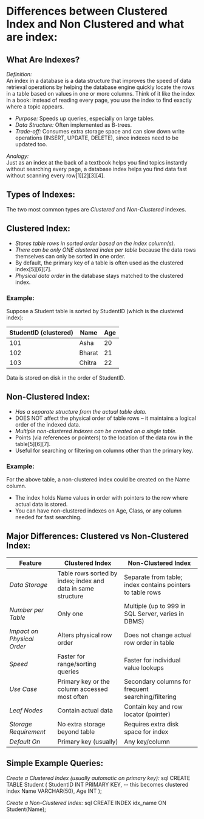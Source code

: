 # Differences between Clustered Index and Non Clustered and what are index:


##  What Are Indexes?

*Definition:*  
An index in a database is a data structure that improves the speed of data retrieval operations by helping the database engine quickly locate the rows in a table based on values in one or more columns. Think of it like the index in a book: instead of reading every page, you use the index to find exactly where a topic appears.

- *Purpose:* Speeds up queries, especially on large tables.
- *Data Structure:* Often implemented as B-trees.
- *Trade-off:* Consumes extra storage space and can slow down write operations (INSERT, UPDATE, DELETE), since indexes need to be updated too.

*Analogy:*  
Just as an index at the back of a textbook helps you find topics instantly without searching every page, a database index helps you find data fast without scanning every row[1][2][3][4].

##  Types of Indexes:

The two most common types are *Clustered* and *Non-Clustered* indexes.

##  Clustered Index:

- *Stores table rows in sorted order based on the index column(s).*
- *There can be only ONE clustered index per table* because the data rows themselves can only be sorted in one order.
- By default, the primary key of a table is often used as the clustered index[5][6][7].
- *Physical data order* in the database stays matched to the clustered index.

### Example:  
Suppose a Student table is sorted by StudentID (which is the clustered index):

| StudentID (clustered) | Name      | Age |
|-----------------------|-----------|-----|
| 101                   | Asha      | 20  |
| 102                   | Bharat    | 21  |
| 103                   | Chitra    | 22  |

Data is stored on disk in the order of StudentID.

##  Non-Clustered Index:

- *Has a separate structure from the actual table data.*
- DOES NOT affect the physical order of table rows – it maintains a logical order of the indexed data.
- *Multiple non-clustered indexes can be created on a single table.*
- Points (via references or pointers) to the location of the data row in the table[5][6][7].
- Useful for searching or filtering on columns other than the primary key.

### Example:  
For the above table, a non-clustered index could be created on the Name column.

- The index holds Name values in order with pointers to the row where actual data is stored.
- You can have non-clustered indexes on Age, Class, or any column needed for fast searching.

##  Major Differences: Clustered vs Non-Clustered Index:

| Feature                       | Clustered Index                                                | Non-Clustered Index                                        |
|-------------------------------|---------------------------------------------------------------|------------------------------------------------------------|
| *Data Storage*              | Table rows sorted by index; index and data in same structure   | Separate from table; index contains pointers to table rows  |
| *Number per Table*          | Only one                                                      | Multiple (up to 999 in SQL Server, varies in DBMS)         |
| *Impact on Physical Order*  | Alters physical row order                                      | Does not change actual row order in table                  |
| *Speed*                     | Faster for range/sorting queries                              | Faster for individual value lookups                        |
| *Use Case*                  | Primary key or the column accessed most often                  | Secondary columns for frequent searching/filtering          |
| *Leaf Nodes*                | Contain actual data                                           | Contain key and row locator (pointer)                      |
| *Storage Requirement*       | No extra storage beyond table                                 | Requires extra disk space for index                        |
| *Default On*                | Primary key (usually)                                         | Any key/column                                             |

##  Simple Example Queries:

*Create a Clustered Index (usually automatic on primary key):*
sql
CREATE TABLE Student (
  StudentID INT PRIMARY KEY, -- this becomes clustered index
  Name VARCHAR(50),
  Age INT
);


*Create a Non-Clustered Index:*
sql
CREATE INDEX idx_name ON Student(Name);

